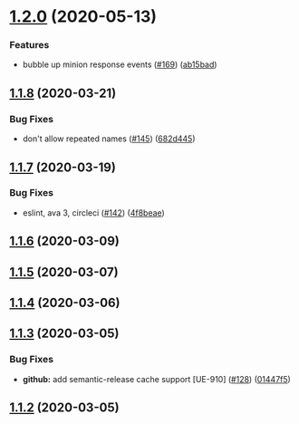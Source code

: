 # [1.2.0](https://github.com/pagerinc/minion-army/compare/v1.1.8...v1.2.0) (2020-05-13)


### Features

* bubble up minion response events ([#169](https://github.com/pagerinc/minion-army/issues/169)) ([ab15bad](https://github.com/pagerinc/minion-army/commit/ab15badb8158b208d2a75f3a3ed60ecf7deb2a79))

## [1.1.8](https://github.com/pagerinc/minion-army/compare/v1.1.7...v1.1.8) (2020-03-21)


### Bug Fixes

* don't allow repeated names ([#145](https://github.com/pagerinc/minion-army/issues/145)) ([682d445](https://github.com/pagerinc/minion-army/commit/682d4451475e8353baf6c8074a9341a6bcd7b065))

## [1.1.7](https://github.com/pagerinc/minion-army/compare/v1.1.6...v1.1.7) (2020-03-19)


### Bug Fixes

* eslint, ava 3, circleci ([#142](https://github.com/pagerinc/minion-army/issues/142)) ([4f8beae](https://github.com/pagerinc/minion-army/commit/4f8beae0de15082a93aa734fee7447d7289d6111))

## [1.1.6](https://github.com/pagerinc/minion-army/compare/v1.1.5...v1.1.6) (2020-03-09)

## [1.1.5](https://github.com/pagerinc/minion-army/compare/v1.1.4...v1.1.5) (2020-03-07)

## [1.1.4](https://github.com/pagerinc/minion-army/compare/v1.1.3...v1.1.4) (2020-03-06)

## [1.1.3](https://github.com/pagerinc/minion-army/compare/v1.1.2...v1.1.3) (2020-03-05)


### Bug Fixes

* **github:** add semantic-release cache support [UE-910] ([#128](https://github.com/pagerinc/minion-army/issues/128)) ([01447f5](https://github.com/pagerinc/minion-army/commit/01447f5568a20a8808283b7c70bd7813db86a8e9))

## [1.1.2](https://github.com/pagerinc/minion-army/compare/v1.1.1...v1.1.2) (2020-03-05)
